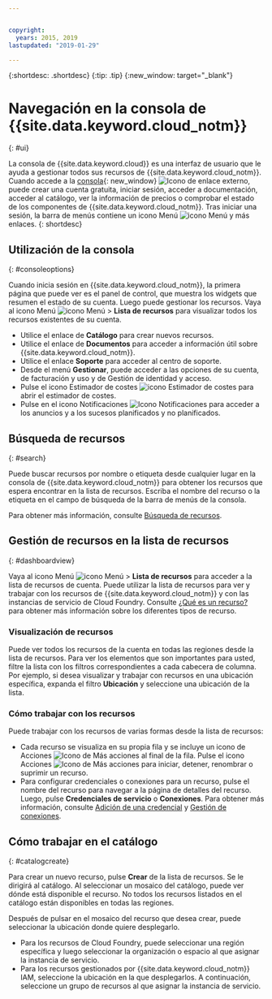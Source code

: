 ```yaml
---


copyright:
  years: 2015, 2019
lastupdated: "2019-01-29"

---
```


{:shortdesc: .shortdesc}
{:tip: .tip}
{:new_window: target="_blank"}

# Navegación en la consola de {{site.data.keyword.cloud_notm}} 
{: #ui}

La consola de {{site.data.keyword.cloud}} es una interfaz de usuario que le ayuda a gestionar todos sus recursos de {{site.data.keyword.cloud_notm}}. Cuando accede a la [consola](https://cloud.ibm.com){: new_window} ![Icono de enlace externo](../icons/launch-glyph.svg "Icono de enlace externo"), puede crear una cuenta gratuita, iniciar sesión, acceder a documentación, acceder al catálogo, ver la información de precios o comprobar el estado de los componentes de {{site.data.keyword.cloud_notm}}. Tras iniciar una sesión, la barra de menús contiene un icono Menú ![icono Menú](../icons/icon_hamburger.svg) y más enlaces.
{: shortdesc}


## Utilización de la consola
{: #consoleoptions}

Cuando inicia sesión en {{site.data.keyword.cloud_notm}}, la primera página que puede ver es el panel de control, que muestra los widgets que resumen el estado de su cuenta. Luego puede gestionar los recursos. Vaya al icono Menú ![icono Menú](../icons/icon_hamburger.svg) &gt; **Lista de recursos** para visualizar todos los recursos existentes de su cuenta.

  * Utilice el enlace de **Catálogo** para crear nuevos recursos.
  * Utilice el enlace de **Documentos** para acceder a información útil sobre {{site.data.keyword.cloud_notm}}.
  * Utilice el enlace **Soporte** para acceder al centro de soporte.  
  * Desde el menú **Gestionar**, puede acceder a las opciones de su cuenta, de facturación y uso y de Gestión de identidad y acceso.
  * Pulse el icono Estimador de costes ![icono Estimador de costes](../icons/Estimator.svg) para abrir el estimador de costes.
  * Pulse en el icono Notificaciones ![Icono Notificaciones](../icons/Notification.svg) para acceder a los anuncios y a los sucesos planificados y no planificados.

## Búsqueda de recursos
{: #search}

Puede buscar recursos por nombre o etiqueta desde cualquier lugar en la consola de {{site.data.keyword.cloud_notm}} para obtener los recursos que espera encontrar en la lista de recursos. Escriba el nombre del recurso o la etiqueta en el campo de búsqueda de la barra de menús de la consola.

Para obtener más información, consulte [Búsqueda de recursos](/docs/resources?topic=resources-searching-for-resources). 

## Gestión de recursos en la lista de recursos
{: #dashboardview}

Vaya al icono Menú ![icono Menú](../icons/icon_hamburger.svg) &gt; **Lista de recursos** para acceder a la lista de recursos de cuenta. Puede utilizar la lista de recursos para ver y trabajar con los recursos de {{site.data.keyword.cloud_notm}} y con las instancias de servicio de Cloud Foundry. Consulte [¿Qué es un recurso?](/docs/resources?topic=resources-resource) para obtener más información sobre los diferentes tipos de recurso.

### Visualización de recursos
Puede ver todos los recursos de la cuenta en todas las regiones desde la lista de recursos. Para ver los elementos que son importantes para usted, filtre la lista con los filtros correspondientes a cada cabecera de columna. Por ejemplo, si desea visualizar y trabajar con recursos en una ubicación específica, expanda el filtro **Ubicación** y seleccione una ubicación de la lista.

### Cómo trabajar con los recursos
Puede trabajar con los recursos de varias formas desde la lista de recursos:

  * Cada recurso se visualiza en su propia fila y se incluye un icono de Acciones ![Icono de Más acciones](../icons/action-menu-icon.svg) al final de la fila. Pulse el icono Acciones ![Icono de Más acciones](../icons/action-menu-icon.svg) para iniciar, detener, renombrar o suprimir un recurso.
  * Para configurar credenciales o conexiones para un recurso, pulse el nombre del recurso para navegar a la página de detalles del recurso. Luego, pulse **Credenciales de servicio** o **Conexiones**. Para obtener más información, consulte [Adición de una credencial](/docs/resources?topic=resources-service_credentials) y [Gestión de conexiones](/docs/resources?topic=resources-connect_app).


## Cómo trabajar en el catálogo
{: #catalogcreate}

Para crear un nuevo recurso, pulse **Crear** de la lista de recursos. Se le dirigirá al catálogo. Al seleccionar un mosaico del catálogo, puede ver dónde está disponible el recurso. No todos los recursos listados en el catálogo están disponibles en todas las regiones.

Después de pulsar en el mosaico del recurso que desea crear, puede seleccionar la ubicación donde quiere desplegarlo.

  * Para los recursos de Cloud Foundry, puede seleccionar una región específica y luego seleccionar la organización o espacio al que asignar la instancia de servicio.
  * Para los recursos gestionados por {{site.data.keyword.cloud_notm}} IAM, seleccione la ubicación en la que desplegarlos. A continuación, seleccione un grupo de recursos al que asignar la instancia de servicio.
